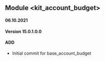 ## Module <kit_account_budget>

#### 06.10.2021
#### Version 15.0.1.0.0
#### ADD
- Initial commit for base_account_budget

